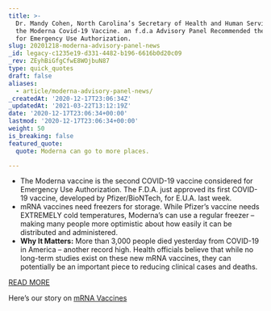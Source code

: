 ```yaml
---
title: >-
  Dr. Mandy Cohen, North Carolina’s Secretary of Health and Human Services, on
  the Moderna Covid-19 Vaccine. an f.d.a Advisory Panel Recommended the Vaccine
  for Emergency Use Authorization.
slug: 20201218-moderna-advisory-panel-news
_id: legacy-c1235e19-d331-4482-b196-6616b0d20c09
_rev: ZEyhBiGfgCfwE8WOjbuN87
type: quick_quotes
draft: false
aliases:
  - article/moderna-advisory-panel-news/
_createdAt: '2020-12-17T23:06:34Z'
_updatedAt: '2021-03-22T13:12:19Z'
date: '2020-12-17T23:06:34+00:00'
lastmod: '2020-12-17T23:06:34+00:00'
weight: 50
is_breaking: false
featured_quote:
  quote: Moderna can go to more places.

---
```

* The Moderna vaccine is the second COVID-19 vaccine considered for Emergency Use Authorization. The F.D.A. just approved its first COVID-19 vaccine, developed by Pfizer/BioNTech, for E.U.A. last week.
* mRNA vaccines need freezers for storage. While Pfizer’s vaccine needs EXTREMELY cold temperatures, Moderna’s can use a regular freezer – making many people more optimistic about how easily it can be distributed and administered.
* **Why It Matters:** More than 3,000 people died yesterday from COVID-19 in America – another record high. Health officials believe that while no long-term studies exist on these new mRNA vaccines, they can potentially be an important piece to reducing clinical cases and deaths.

[READ MORE](https://www.nytimes.com/2020/12/17/health/covid-vaccine-fda-moderna.html)

Here’s our story on [mRNA Vaccines](https://smarthernews.com/mrna-vaccine/)